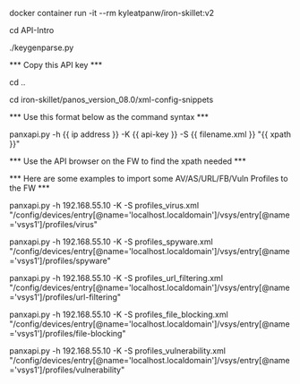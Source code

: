 docker container run -it --rm kyleatpanw/iron-skillet:v2

cd API-Intro

./keygenparse.py 

*** Copy this API key ***

cd ..

cd iron-skillet/panos_version_08.0/xml-config-snippets

*** Use this format below as the command syntax ***

panxapi.py -h {{ ip address }} -K {{ api-key }} -S {{ filename.xml }} "{{ xpath }}"

*** Use the API browser on the FW to find the xpath needed ***

*** Here are some examples to import some AV/AS/URL/FB/Vuln Profiles to the FW ***

panxapi.py -h 192.168.55.10 -K <API-KEY> -S profiles_virus.xml "/config/devices/entry[@name='localhost.localdomain']/vsys/entry[@name='vsys1']/profiles/virus"

panxapi.py -h 192.168.55.10 -K <API-KEY> -S profiles_spyware.xml "/config/devices/entry[@name='localhost.localdomain']/vsys/entry[@name='vsys1']/profiles/spyware"

panxapi.py -h 192.168.55.10 -K <API-KEY> -S profiles_url_filtering.xml "/config/devices/entry[@name='localhost.localdomain']/vsys/entry[@name='vsys1']/profiles/url-filtering"

panxapi.py -h 192.168.55.10 -K <API-KEY> -S profiles_file_blocking.xml "/config/devices/entry[@name='localhost.localdomain']/vsys/entry[@name='vsys1']/profiles/file-blocking"

panxapi.py -h 192.168.55.10 -K <API-KEY> -S profiles_vulnerability.xml "/config/devices/entry[@name='localhost.localdomain']/vsys/entry[@name='vsys1']/profiles/vulnerability"